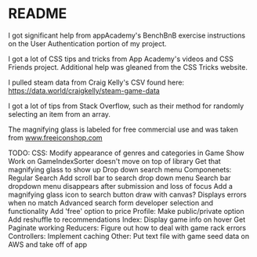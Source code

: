 # README

I got significant help from appAcademy's BenchBnB exercise instructions on the User Authentication portion of my project.

I got a lot of CSS tips and tricks from App Academy's videos and CSS Friends project.  Additional help was gleaned from the CSS Tricks website.

I pulled steam data from Craig Kelly's CSV found here: https://data.world/craigkelly/steam-game-data

I got a lot of tips from Stack Overflow, such as their method for randomly selecting an item from an array.

The magnifying glass is labeled for free commercial use and was taken from www.freeiconshop.com

TODO:
  CSS:
    Modify appearance of genres and categories in Game Show
    Work on GameIndexSorter
      doesn't move on top of library
    Get that magnifying glass to show up
    Drop down search menu
  Componenets:
    Regular Search
      Add scroll bar to search drop down menu
      Search bar dropdown menu disappears after submission and loss of focus 
      Add a magnifying glass icon to search button
        draw with canvas?
      Displays errors when no match
    Advanced search form
      developer selection and functionality
      Add 'free' option to price
    Profile:
      Make public/private option
      Add reshuffle to recommendations
    Index:
      Display game info on hover
      Get Paginate working
  Reducers:
    Figure out how to deal with game rack errors
  Controllers:
    Implement caching
  Other:
    Put text file with game seed data on AWS and take off of app

